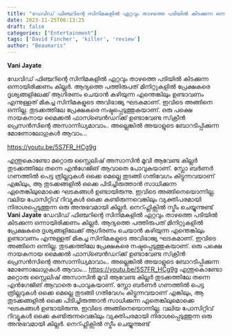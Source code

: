 ```yaml
---
title: "ഡേവിഡ് ഫിഞ്ചറിന്റെ സിനിമകളിൽ ഏറ്റവും താഴത്തെ പടിയിൽ കിടക്കുന്ന ഒന്നായിരിക്കണം 'കില്ലർ'"
date: 2023-11-25T06:13:25
draft: false
categories: ["Entertainment"]
tags: ['David Fincher', 'killer', 'review']
author: "Beaumaris"
---
```


<strong>Vani Jayate</strong>

ഡേവിഡ് ഫിഞ്ചറിന്റെ സിനിമകളിൽ ഏറ്റവും താഴത്തെ പടിയിൽ കിടക്കുന്ന ഒന്നായിരിക്കണം കില്ലർ. ആദ്യത്തെ പത്തിരുപത് മിനിറ്റുകളിൽ പ്രേക്ഷകരെ ദൃശ്യങ്ങളിലേക്ക് ആഗിരണം ചെയാൻ കഴിയുന്ന എന്തെങ്കിലും ഉണ്ടാവണം എന്നുള്ളത് മികച്ച സിനിമകളുടെ അവിഭാജ്യ ഘടകമാണ്. ഇവിടെ അങ്ങിനെ ഒന്നില്ല. തുടക്കത്തിലേ പ്രേക്ഷകരെ നഷ്ടപ്പെടുത്തുകയാണ്. ഒരു പക്ഷെ നായകനായ മൈക്കൽ ഫാസ്ബെൻഡറ്ക്ക് ഉണ്ടാവേണ്ട സ്‌ക്രീൻ പ്രെസൻസിന്റെ അസാന്നിധ്യമാവാം.. അല്ലെങ്കിൽ അയാളുടെ ബോറടിപ്പിക്കുന്ന മോണോലോഗുകൾ ആവാം...

https://youtu.be/5S7FR_HCg9g

എന്തുകൊണ്ടോ മറ്റൊരു സ്റ്റൈലിഷ് അസാസിൻ മൂവി ആവേണ്ട കില്ലർ തുടക്കത്തിലേ തന്നെ എൻഗേജിങ് ആവാതെ പോവുകയാണ്. സ്ലോ ബർണർ ഗണത്തിൽ പെട്ട ത്രില്ലറുകൾ ഒക്കെ മെല്ലെ തുടങ്ങി ഗതിവേഗം കിട്ടുന്നവയാണ് എങ്കിലും, ആ തുടക്കങ്ങളിൽ ഒക്കെ പിടിച്ചിരുത്താൻ സാധിക്കുന്ന ഏതെങ്കിലുമൊക്കെ ഘടകങ്ങൾ ഉണ്ടായിരുന്നു. ഇവിടെ അങ്ങിനെയൊന്നില്ല. വലിയ പോസിറ്റിവ് റിവ്യൂകൾ ഒക്കെ കണ്ടിരുന്നവെങ്കിലും വ്യക്തിപരമായി നിരാശപ്പെടുത്തുന്ന ഒരു അനുഭവമായി കില്ലർ. നെറ്ഫ്ലിക്സിൽ സ്ട്രീം ചെയ്യുന്നുണ്ട്
**Vani Jayate** ഡേവിഡ് ഫിഞ്ചറിന്റെ സിനിമകളിൽ ഏറ്റവും താഴത്തെ പടിയിൽ കിടക്കുന്ന ഒന്നായിരിക്കണം കില്ലർ. ആദ്യത്തെ പത്തിരുപത് മിനിറ്റുകളിൽ പ്രേക്ഷകരെ ദൃശ്യങ്ങളിലേക്ക് ആഗിരണം ചെയാൻ കഴിയുന്ന എന്തെങ്കിലും ഉണ്ടാവണം എന്നുള്ളത് മികച്ച സിനിമകളുടെ അവിഭാജ്യ ഘടകമാണ്. ഇവിടെ അങ്ങിനെ ഒന്നില്ല. തുടക്കത്തിലേ പ്രേക്ഷകരെ നഷ്ടപ്പെടുത്തുകയാണ്. ഒരു പക്ഷെ നായകനായ മൈക്കൽ ഫാസ്ബെൻഡറ്ക്ക് ഉണ്ടാവേണ്ട സ്‌ക്രീൻ പ്രെസൻസിന്റെ അസാന്നിധ്യമാവാം.. അല്ലെങ്കിൽ അയാളുടെ ബോറടിപ്പിക്കുന്ന മോണോലോഗുകൾ ആവാം... https://youtu.be/5S7FR_HCg9g എന്തുകൊണ്ടോ മറ്റൊരു സ്റ്റൈലിഷ് അസാസിൻ മൂവി ആവേണ്ട കില്ലർ തുടക്കത്തിലേ തന്നെ എൻഗേജിങ് ആവാതെ പോവുകയാണ്. സ്ലോ ബർണർ ഗണത്തിൽ പെട്ട ത്രില്ലറുകൾ ഒക്കെ മെല്ലെ തുടങ്ങി ഗതിവേഗം കിട്ടുന്നവയാണ് എങ്കിലും, ആ തുടക്കങ്ങളിൽ ഒക്കെ പിടിച്ചിരുത്താൻ സാധിക്കുന്ന ഏതെങ്കിലുമൊക്കെ ഘടകങ്ങൾ ഉണ്ടായിരുന്നു. ഇവിടെ അങ്ങിനെയൊന്നില്ല. വലിയ പോസിറ്റിവ് റിവ്യൂകൾ ഒക്കെ കണ്ടിരുന്നവെങ്കിലും വ്യക്തിപരമായി നിരാശപ്പെടുത്തുന്ന ഒരു അനുഭവമായി കില്ലർ. നെറ്ഫ്ലിക്സിൽ സ്ട്രീം ചെയ്യുന്നുണ്ട്
